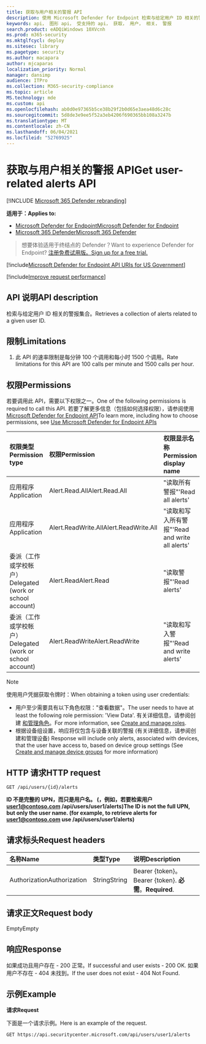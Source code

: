 ```yaml
---
title: 获取与用户相关的警报 API
description: 使用 Microsoft Defender for Endpoint 检索与给定用户 ID 相关的警报集合。
keywords: api， 图形 api， 受支持的 api， 获取， 用户， 相关， 警报
search.product: eADQiWindows 10XVcnh
ms.prod: m365-security
ms.mktglfcycl: deploy
ms.sitesec: library
ms.pagetype: security
ms.author: macapara
author: mjcaparas
localization_priority: Normal
manager: dansimp
audience: ITPro
ms.collection: M365-security-compliance
ms.topic: article
MS.technology: mde
ms.custom: api
ms.openlocfilehash: ab0d0e97365b5ce38b29f2b0d65e3aea48d6c28c
ms.sourcegitcommit: 5d8de3e9ee5f52a3eb4206f690365bb108a3247b
ms.translationtype: MT
ms.contentlocale: zh-CN
ms.lasthandoff: 06/04/2021
ms.locfileid: "52769925"
---
```

# <a name="get-user-related-alerts-api"></a><span data-ttu-id="0fcdf-104">获取与用户相关的警报 API</span><span class="sxs-lookup"><span data-stu-id="0fcdf-104">Get user-related alerts API</span></span>

[!INCLUDE [Microsoft 365 Defender rebranding](../../includes/microsoft-defender.md)]

<span data-ttu-id="0fcdf-105">**适用于：**</span><span class="sxs-lookup"><span data-stu-id="0fcdf-105">**Applies to:**</span></span>
- [<span data-ttu-id="0fcdf-106">Microsoft Defender for Endpoint</span><span class="sxs-lookup"><span data-stu-id="0fcdf-106">Microsoft Defender for Endpoint</span></span>](https://go.microsoft.com/fwlink/p/?linkid=2154037)
- [<span data-ttu-id="0fcdf-107">Microsoft 365 Defender</span><span class="sxs-lookup"><span data-stu-id="0fcdf-107">Microsoft 365 Defender</span></span>](https://go.microsoft.com/fwlink/?linkid=2118804)

> <span data-ttu-id="0fcdf-108">想要体验适用于终结点的 Defender？</span><span class="sxs-lookup"><span data-stu-id="0fcdf-108">Want to experience Defender for Endpoint?</span></span> [<span data-ttu-id="0fcdf-109">注册免费试用版。</span><span class="sxs-lookup"><span data-stu-id="0fcdf-109">Sign up for a free trial.</span></span>](https://www.microsoft.com/microsoft-365/windows/microsoft-defender-atp?ocid=docs-wdatp-exposedapis-abovefoldlink) 


[!include[Microsoft Defender for Endpoint API URIs for US Government](../../includes/microsoft-defender-api-usgov.md)]

[!include[Improve request performance](../../includes/improve-request-performance.md)]

## <a name="api-description"></a><span data-ttu-id="0fcdf-110">API 说明</span><span class="sxs-lookup"><span data-stu-id="0fcdf-110">API description</span></span>
<span data-ttu-id="0fcdf-111">检索与给定用户 ID 相关的警报集合。</span><span class="sxs-lookup"><span data-stu-id="0fcdf-111">Retrieves a collection of alerts related to a given user ID.</span></span>


## <a name="limitations"></a><span data-ttu-id="0fcdf-112">限制</span><span class="sxs-lookup"><span data-stu-id="0fcdf-112">Limitations</span></span>
1. <span data-ttu-id="0fcdf-113">此 API 的速率限制是每分钟 100 个调用和每小时 1500 个调用。</span><span class="sxs-lookup"><span data-stu-id="0fcdf-113">Rate limitations for this API are 100 calls per minute and 1500 calls per hour.</span></span>


## <a name="permissions"></a><span data-ttu-id="0fcdf-114">权限</span><span class="sxs-lookup"><span data-stu-id="0fcdf-114">Permissions</span></span>
<span data-ttu-id="0fcdf-115">若要调用此 API，需要以下权限之一。</span><span class="sxs-lookup"><span data-stu-id="0fcdf-115">One of the following permissions is required to call this API.</span></span> <span data-ttu-id="0fcdf-116">若要了解更多信息（包括如何选择权限），请参阅使用 [Microsoft Defender for Endpoint API](apis-intro.md)</span><span class="sxs-lookup"><span data-stu-id="0fcdf-116">To learn more, including how to choose permissions, see [Use Microsoft Defender for Endpoint APIs](apis-intro.md)</span></span>

<span data-ttu-id="0fcdf-117">权限类型</span><span class="sxs-lookup"><span data-stu-id="0fcdf-117">Permission type</span></span> |   <span data-ttu-id="0fcdf-118">权限</span><span class="sxs-lookup"><span data-stu-id="0fcdf-118">Permission</span></span>  |   <span data-ttu-id="0fcdf-119">权限显示名称</span><span class="sxs-lookup"><span data-stu-id="0fcdf-119">Permission display name</span></span>
:---|:---|:---
<span data-ttu-id="0fcdf-120">应用程序</span><span class="sxs-lookup"><span data-stu-id="0fcdf-120">Application</span></span> |   <span data-ttu-id="0fcdf-121">Alert.Read.All</span><span class="sxs-lookup"><span data-stu-id="0fcdf-121">Alert.Read.All</span></span> |    <span data-ttu-id="0fcdf-122">"读取所有警报"</span><span class="sxs-lookup"><span data-stu-id="0fcdf-122">'Read all alerts'</span></span>
<span data-ttu-id="0fcdf-123">应用程序</span><span class="sxs-lookup"><span data-stu-id="0fcdf-123">Application</span></span> |   <span data-ttu-id="0fcdf-124">Alert.ReadWrite.All</span><span class="sxs-lookup"><span data-stu-id="0fcdf-124">Alert.ReadWrite.All</span></span> |   <span data-ttu-id="0fcdf-125">"读取和写入所有警报"</span><span class="sxs-lookup"><span data-stu-id="0fcdf-125">'Read and write all alerts'</span></span>
<span data-ttu-id="0fcdf-126">委派（工作或学校帐户）</span><span class="sxs-lookup"><span data-stu-id="0fcdf-126">Delegated (work or school account)</span></span> | <span data-ttu-id="0fcdf-127">Alert.Read</span><span class="sxs-lookup"><span data-stu-id="0fcdf-127">Alert.Read</span></span> | <span data-ttu-id="0fcdf-128">"读取警报"</span><span class="sxs-lookup"><span data-stu-id="0fcdf-128">'Read alerts'</span></span>
<span data-ttu-id="0fcdf-129">委派（工作或学校帐户）</span><span class="sxs-lookup"><span data-stu-id="0fcdf-129">Delegated (work or school account)</span></span> | <span data-ttu-id="0fcdf-130">Alert.ReadWrite</span><span class="sxs-lookup"><span data-stu-id="0fcdf-130">Alert.ReadWrite</span></span> | <span data-ttu-id="0fcdf-131">"读取和写入警报"</span><span class="sxs-lookup"><span data-stu-id="0fcdf-131">'Read and write alerts'</span></span>

>[!Note]
> <span data-ttu-id="0fcdf-132">使用用户凭据获取令牌时：</span><span class="sxs-lookup"><span data-stu-id="0fcdf-132">When obtaining a token using user credentials:</span></span>
>- <span data-ttu-id="0fcdf-133">用户至少需要具有以下角色权限："查看数据"。</span><span class="sxs-lookup"><span data-stu-id="0fcdf-133">The user needs to have at least the following role permission: 'View Data'.</span></span> <span data-ttu-id="0fcdf-134">有关详细信息，请参阅创建 [和管理角色](user-roles.md)。</span><span class="sxs-lookup"><span data-stu-id="0fcdf-134">For more information, see [Create and manage roles](user-roles.md).</span></span>
>- <span data-ttu-id="0fcdf-135">根据设备组设置，响应将仅包含与设备关联的警报 (有关详细信息，请参阅创建和管理设备) [](machine-groups.md)</span><span class="sxs-lookup"><span data-stu-id="0fcdf-135">Response will include only alerts, associated with devices, that the user have access to, based on device group settings (See [Create and manage device groups](machine-groups.md) for more information)</span></span>

## <a name="http-request"></a><span data-ttu-id="0fcdf-136">HTTP 请求</span><span class="sxs-lookup"><span data-stu-id="0fcdf-136">HTTP request</span></span>
```
GET /api/users/{id}/alerts
```

<span data-ttu-id="0fcdf-137">**ID 不是完整的 UPN，而只是用户名。 (，例如，若要检索用户 user1@contoso.com /api/users/user1/alerts)**</span><span class="sxs-lookup"><span data-stu-id="0fcdf-137">**The ID is not the full UPN, but only the user name. (for example, to retrieve alerts for user1@contoso.com use /api/users/user1/alerts)**</span></span>

## <a name="request-headers"></a><span data-ttu-id="0fcdf-138">请求标头</span><span class="sxs-lookup"><span data-stu-id="0fcdf-138">Request headers</span></span>

<span data-ttu-id="0fcdf-139">名称</span><span class="sxs-lookup"><span data-stu-id="0fcdf-139">Name</span></span> | <span data-ttu-id="0fcdf-140">类型</span><span class="sxs-lookup"><span data-stu-id="0fcdf-140">Type</span></span> | <span data-ttu-id="0fcdf-141">说明</span><span class="sxs-lookup"><span data-stu-id="0fcdf-141">Description</span></span>
:---|:---|:---
<span data-ttu-id="0fcdf-142">Authorization</span><span class="sxs-lookup"><span data-stu-id="0fcdf-142">Authorization</span></span> | <span data-ttu-id="0fcdf-143">String</span><span class="sxs-lookup"><span data-stu-id="0fcdf-143">String</span></span> | <span data-ttu-id="0fcdf-144">Bearer {token}。</span><span class="sxs-lookup"><span data-stu-id="0fcdf-144">Bearer {token}.</span></span> <span data-ttu-id="0fcdf-145">**必需**。</span><span class="sxs-lookup"><span data-stu-id="0fcdf-145">**Required**.</span></span>


## <a name="request-body"></a><span data-ttu-id="0fcdf-146">请求正文</span><span class="sxs-lookup"><span data-stu-id="0fcdf-146">Request body</span></span>
<span data-ttu-id="0fcdf-147">Empty</span><span class="sxs-lookup"><span data-stu-id="0fcdf-147">Empty</span></span>

## <a name="response"></a><span data-ttu-id="0fcdf-148">响应</span><span class="sxs-lookup"><span data-stu-id="0fcdf-148">Response</span></span>
<span data-ttu-id="0fcdf-149">如果成功且用户存在 - 200 正常。</span><span class="sxs-lookup"><span data-stu-id="0fcdf-149">If successful and user exists - 200 OK.</span></span> <span data-ttu-id="0fcdf-150">如果用户不存在 - 404 未找到。</span><span class="sxs-lookup"><span data-stu-id="0fcdf-150">If the user does not exist - 404 Not Found.</span></span> 


## <a name="example"></a><span data-ttu-id="0fcdf-151">示例</span><span class="sxs-lookup"><span data-stu-id="0fcdf-151">Example</span></span>

<span data-ttu-id="0fcdf-152">**请求**</span><span class="sxs-lookup"><span data-stu-id="0fcdf-152">**Request**</span></span>

<span data-ttu-id="0fcdf-153">下面是一个请求示例。</span><span class="sxs-lookup"><span data-stu-id="0fcdf-153">Here is an example of the request.</span></span>

```http
GET https://api.securitycenter.microsoft.com/api/users/user1/alerts
```
